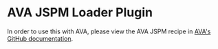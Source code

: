# AVA JSPM Loader Plugin

In order to use this with AVA, please view the AVA JSPM recipe in [AVA's GitHub
documentation](https://github.com/avajs/ava/tree/master/docs/recipes).
